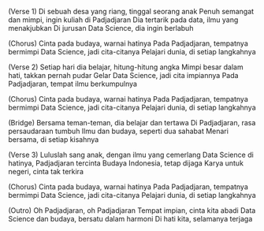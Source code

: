 (Verse 1)
Di sebuah desa yang riang, tinggal seorang anak
Penuh semangat dan mimpi, ingin kuliah di Padjadjaran
Dia tertarik pada data, ilmu yang menakjubkan
Di jurusan Data Science, dia ingin berlabuh

(Chorus)
Cinta pada budaya, warnai hatinya
Pada Padjadjaran, tempatnya bermimpi
Data Science, jadi cita-citanya
Pelajari dunia, di setiap langkahnya

(Verse 2)
Setiap hari dia belajar, hitung-hitung angka
Mimpi besar dalam hati, takkan pernah pudar
Gelar Data Science, jadi cita impiannya
Pada Padjadjaran, tempat ilmu berkumpulnya

(Chorus)
Cinta pada budaya, warnai hatinya
Pada Padjadjaran, tempatnya bermimpi
Data Science, jadi cita-citanya
Pelajari dunia, di setiap langkahnya

(Bridge)
Bersama teman-teman, dia belajar dan tertawa
Di Padjadjaran, rasa persaudaraan tumbuh
Ilmu dan budaya, seperti dua sahabat
Menari bersama, di setiap kisahnya

(Verse 3)
Luluslah sang anak, dengan ilmu yang cemerlang
Data Science di hatinya, Padjadjaran tercinta
Budaya Indonesia, tetap dijaga
Karya untuk negeri, cinta tak terkira

(Chorus)
Cinta pada budaya, warnai hatinya
Pada Padjadjaran, tempatnya bermimpi
Data Science, jadi cita-citanya
Pelajari dunia, di setiap langkahnya

(Outro)
Oh Padjadjaran, oh Padjadjaran
Tempat impian, cinta kita abadi
Data Science dan budaya, bersatu dalam harmoni
Di hati kita, selamanya terjaga
